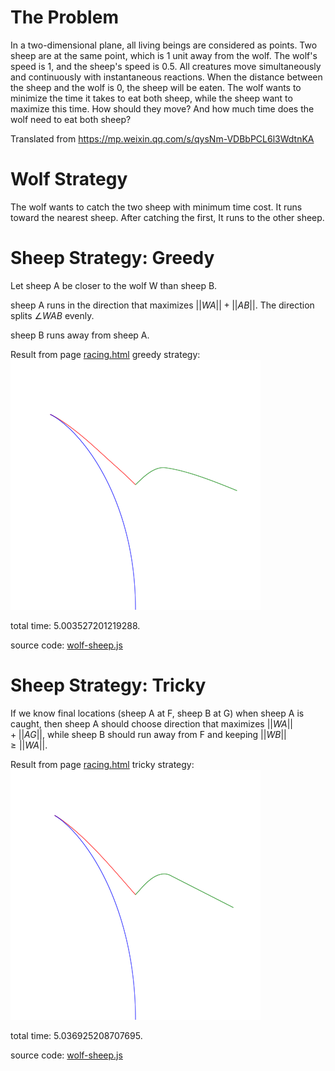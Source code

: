 # The Problem

In a two-dimensional plane, all living beings are considered as points.
Two sheep are at the same point, which is 1 unit away from the wolf.
The wolf's speed is 1, and the sheep's speed is 0.5.
All creatures move simultaneously and continuously with instantaneous reactions.
When the distance between the sheep and the wolf is 0, the sheep will be eaten.
The wolf wants to minimize the time it takes to eat both sheep, while the sheep want to maximize this time.
How should they move? And how much time does the wolf need to eat both sheep?

Translated from https://mp.weixin.qq.com/s/qysNm-VDBbPCL6l3WdtnKA

# Wolf Strategy

The wolf wants to catch the two sheep with minimum time cost.
It runs toward the nearest sheep.
After catching the first, It runs to the other sheep.

# Sheep Strategy: Greedy

Let sheep A be closer to the wolf W than sheep B.

sheep A runs in the direction that maximizes $||WA||+||AB||$.
The direction splits $\angle WAB$ evenly.

sheep B runs away from sheep A.

Result from page [racing.html](./wolf-sheep/racing.html) greedy strategy:
![greedy.png](./wolf-sheep/greedy.png)

total time: 5.003527201219288.

source code: [wolf-sheep.js](./wolf-sheep/greedy.js)

# Sheep Strategy: Tricky

If we know final locations (sheep A at F, sheep B at G) when sheep A is caught,
then sheep A should choose direction that maximizes $||WA||+||AG||$,
while sheep B should run away from F and keeping $||WB||\ge||WA||$.

Result from page [racing.html](./wolf-sheep/racing.html) tricky strategy:
![tricky.png](./wolf-sheep/tricky.png)

total time: 5.036925208707695.

source code: [wolf-sheep.js](./wolf-sheep/tricky.js)